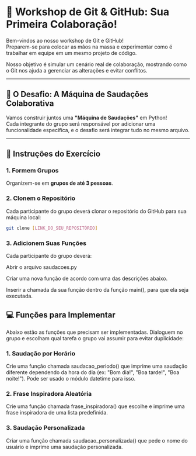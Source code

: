 # 🚀 Workshop de Git & GitHub: Sua Primeira Colaboração!

Bem-vindos ao nosso workshop de Git e GitHub!  
Preparem-se para colocar as mãos na massa e experimentar como é trabalhar em equipe em um mesmo projeto de código.  

Nosso objetivo é simular um cenário real de colaboração, mostrando como o Git nos ajuda a gerenciar as alterações e evitar conflitos.

---

## 🎯 O Desafio: A Máquina de Saudações Colaborativa

Vamos construir juntos uma **"Máquina de Saudações"** em Python!  
Cada integrante do grupo será responsável por adicionar uma funcionalidade específica, e o desafio será integrar tudo no mesmo arquivo.

---

## 📝 Instruções do Exercício

### 1. Formem Grupos
Organizem-se em **grupos de até 3 pessoas**.

### 2. Clonem o Repositório
Cada participante do grupo deverá clonar o repositório do GitHub para sua máquina local:

```bash
git clone [LINK_DO_SEU_REPOSITÓRIO]
```

### 3. Adicionem Suas Funções

Cada participante do grupo deverá:

Abrir o arquivo saudacoes.py

Criar uma nova função de acordo com uma das descrições abaixo.

Inserir a chamada da sua função dentro da função main(), para que ela seja executada.

## 💻 Funções para Implementar

Abaixo estão as funções que precisam ser implementadas.
Dialoguem no grupo e escolham qual tarefa o grupo vai assumir para evitar duplicidade:

### 1. Saudação por Horário

Crie uma função chamada saudacao_periodo() que imprime uma saudação diferente dependendo da hora do dia (ex: "Bom dia!", "Boa tarde!", "Boa noite!"). Pode ser usado o módulo datetime para isso.   

### 2. Frase Inspiradora Aleatória

Crie uma função chamada frase_inspiradora() que escolhe e imprime uma frase inspiradora de uma lista predefinida.

### 3. Saudação Personalizada

Criar uma função chamada saudacao_personalizada() que pede o nome do usuário e imprime uma saudação personalizada.